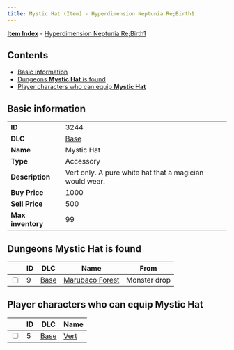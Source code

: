 ```yaml
---
title: Mystic Hat (Item) - Hyperdimension Neptunia Re;Birth1
---
```


[**Item Index**](/neptunia/rb1/item/index.html) - [Hyperdimension Neptunia Re;Birth1](/neptunia/rb1)

## Contents

- [Basic information](#basic-information)
- [Dungeons **Mystic Hat** is found](#dungeons-mystic-hat-is-found)
- [Player characters who can equip **Mystic Hat**](#player-characters-who-can-equip-mystic-hat)

## Basic information

|   |   |
| -- | -- |
| **ID** | 3244 |
| **DLC** | [Base](/neptunia/rb1/dlc/1-base.html) |
| **Name** | Mystic Hat |
| **Type** | Accessory |
| **Description** | Vert only. A pure white hat that a magician would wear. |
| **Buy Price** | 1000 |
| **Sell Price** | 500 |
| **Max inventory** | 99 |


## Dungeons **Mystic Hat** is found

|    | ID | DLC | Name | From |
| -- | -- | --- | ---- | ---- |
| <input type="checkbox" id="rb1-dungeon-1-9" class="trackbox" /> | 9 | [Base](/neptunia/rb1/dlc/1-base.html) | [Marubaco Forest](/neptunia/rb1/dungeon/1-9-marubaco-forest.html) | Monster drop |


## Player characters who can equip **Mystic Hat**

|    | ID | DLC | Name |
| -- | -- | --- | ---- |
| <input type="checkbox" id="rb1-player-1-5" class="trackbox" /> | 5 | [Base](/neptunia/rb1/dlc/1-base.html) | [Vert](/neptunia/rb1/player/1-5-vert.html) |
